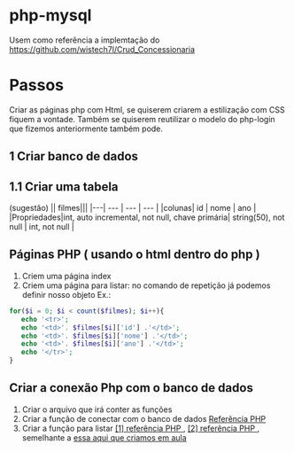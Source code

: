 # php-mysql
Usem como referência a implemtação do https://github.com/wistech7l/Crud_Concessionaria

# Passos
Criar as páginas php com Html, se quiserem criarem a estilização com CSS fiquem a vontade. 
Também se quiserem reutilizar o modelo do php-login que fizemos anteriormente também pode.

## 1 Criar banco de dados
## 1.1 Criar uma tabela 
(sugestão)
|| filmes|||
|---| --- | --- | --- |
|colunas| id | nome | ano |
|Propriedades|int, auto incremental, not null, chave primária| string(50), not null | int, not null |

## Páginas PHP ( usando o html dentro do php )
1) Criem uma página index 
2) Criem uma página para listar: no comando de repetição já podemos definir nosso objeto 
Ex.:  
```php
for($i = 0; $i < count($filmes); $i++){
   echo '<tr>';
   echo '<td>'. $filmes[$i]['id'] .'</td>';
   echo '<td>'. $filmes[$i]['nome'] .'</td>';
   echo '<td>'. $filmes[$i]['ano'] .'</td>';
   echo '</tr>';
}

```

## Criar a conexão Php com o banco de dados 
1) Criar o arquivo que irá conter as funções
2) Criar a função de conectar com o banco de dados [Referência PHP](https://www.php.net/manual/pt_BR/mysqli.construct.php)
3) Criar a função para listar [ [1] referência PHP ](https://www.php.net/manual/pt_BR/mysqli.query.php), [ [2] referência PHP ](https://www.php.net/manual/pt_BR/mysqli-result.fetch-row.php), 
semelhante a [essa aqui que criamos em aula](https://github.com/wistech7l/Crud_Concessionaria/blob/dbff170539f268686158373ea3f1e0e2e66e7947/lib/mysql.php#L17-L38)
